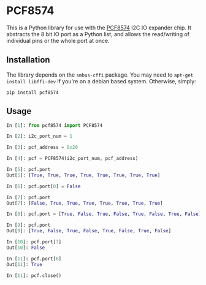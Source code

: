 PCF8574
=======

This is a Python library for use with the [PCF8574](http://www.nxp.com/documents/data_sheet/PCF8574.pdf) I2C IO expander chip. It abstracts the 8 bit IO port as a Python list, and allows the read/writing of individual pins or the whole port at once.

## Installation

The library depends on the `smbus-cffi` package. You may need to `apt-get install libffi-dev` if you're on a debian based system. Otherwise, simply:

```
pip install pcf8574
```

## Usage

```python
In [1]: from pcf8574 import PCF8574

In [2]: i2c_port_num = 1

In [3]: pcf_address = 0x20

In [4]: pcf = PCF8574(i2c_port_num, pcf_address)

In [5]: pcf.port
Out[5]: [True, True, True, True, True, True, True, True]

In [6]: pcf.port[0] = False

In [7]: pcf.port
Out[7]: [False, True, True, True, True, True, True, True]

In [8]: pcf.port = [True, False, True, False, True, False, True, False]

In [9]: pcf.port
Out[9]: [True, False, True, False, True, False, True, False]

In [10]: pcf.port[7]
Out[10]: False

In [11]: pcf.port[6]
Out[11]: True

In [11]: pcf.close()
```